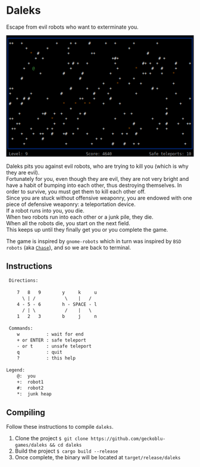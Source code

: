 # Daleks

Escape from evil robots who want to exterminate you.

![screenshot](screenshot.png)

Daleks pits you against evil robots, who are trying to kill you (which is why
they are evil).  
Fortunately for you, even though they are evil, they are not very bright
and have a habit of bumping into each other, thus destroying themselves.
In order to survive, you must get them to kill each other off.  
Since you are stuck without offensive weaponry, you are endowed with one
piece of defensive weaponry: a teleportation device.  
If a robot runs into you, you die.  
When two robots run into each other or a junk pile, they die.  
When all the robots die,
you start on the next field.  
This keeps up until they finally get you or you complete the game.

The game is inspired by `gnome-robots` which in turn was inspired by `BSD robots` (aka [`Chase`](https://en.wikipedia.org/wiki/Chase_(video_game))), and so we are back to terminal.


## Instructions

```
 Directions:
 
    7   8   9        y     k     u
      \ | /           \    |   /
    4 - 5 - 6        h - SPACE - l
      / | \           /    |   \
    1   2   3        b     j     n

 Commands:
    w          : wait for end
    + or ENTER : safe teleport
    - or t     : unsafe teleport
    q          : quit
    ?          : this help
    
Legend:     
    @:  you
    +:  robot1
    #:  robot2
    *:  junk heap    
```

## Compiling

Follow these instructions to compile `daleks`.

 1. Clone the project `$ git clone https://github.com/geckoblu-games/daleks && cd daleks`
 2. Build the project `$ cargo build --release`
 3. Once complete, the binary will be located at `target/release/daleks`


